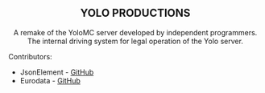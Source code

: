 <div style="text-align: center;">
<h2>YOLO PRODUCTIONS</h2>

<p>A remake of the YoloMC server developed by independent programmers.<br> The internal driving system for legal operation of the Yolo server.</p>
</div>

<p>Contributors:</p>
<ul>
   <li>JsonElement - <a href="https://www.github.com/jsonelement">GitHub</a></li>
   <li>Eurodata - <a href="https://www.github.com/hebertgtx">GitHub</a></li>
</ul>